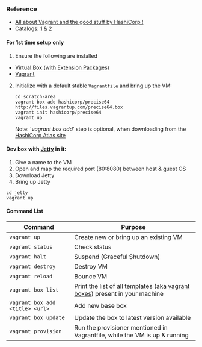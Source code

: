 ### Reference
* [All about Vagrant and the good stuff by HashiCorp !](https://www.vagrantup.com/)
* Catalogs: [1](https://app.vagrantup.com/boxes/search) & [2](http://www.vagrantbox.es/)

#### For 1st time setup only
1. Ensure the following are installed
* [Virtual Box (with Extension Packages)](https://www.virtualbox.org)
* [Vagrant](https://www.vagrantup.com/)
2. Initialize with a default stable `Vagrantfile` and bring up the VM:
   ```
   cd scratch-area
   vagrant box add hashicorp/precise64 http://files.vagrantup.com/precise64.box
   vagrant init hashicorp/precise64
   vagrant up
   ```
   Note: '_vagrant box add_' step is optional, when downloading from the [HashiCorp Atlas site](https://app.vagrantup.com/boxes/search)

#### Dev box with [Jetty](http://www.eclipse.org/jetty/index.html) in it:
1. Give a name to the VM
2. Open and map the required port (80:8080) between host & guest OS
3. Download Jetty
4. Bring up Jetty
```
cd jetty
vagrant up
```

#### Command List
|Command|Purpose|
|-------|-------|
|``vagrant up``|Create new or bring up an existing VM|
|``vagrant status``|Check status|
|``vagrant halt``|Suspend (Graceful Shutdown)|
|``vagrant destroy``|Destroy VM|
|``vagrant reload``|Bounce VM|
|``vagrant box list``|Print the list of all templates (aka [vagrant boxes](https://www.vagrantup.com/docs/boxes.html)) present in your machine|
|``vagrant box add <title> <url>``|Add new base box|
|``vagrant box update``|Update the box to latest version available|
|``vagrant provision``|Run the provisioner mentioned in Vagrantfile, while the VM is up & running|
